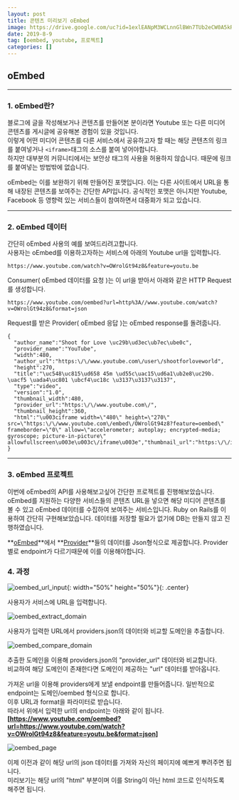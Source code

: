 ```yaml
---
layout: post
title: 콘텐츠 미리보기 oEmbed
image: https://drive.google.com/uc?id=1exlEANpM3WCLnnGlBWn7TUb2eCW0A5kR
date: 2019-8-9
tag: [oembed, youtube, 프로젝트]
categories: []
---
```


## oEmbed
* * *

### 1. oEmbed란?

블로그에 글을 작성해보거나 콘텐츠를 만들어본 분이라면 Youtube 또는 다른 미디어 콘텐츠를 게시글에 공유해본 경험이 있을 것입니다.  
이렇게 어떤 미디어 콘텐츠를 다른 서비스에서 공유하고자 할 때는 해당 콘텐츠의 링크를 붙여넣거나 `<iframe>`태그의 소스를 붙여 넣어야합니다.  
하지만 대부분의 커뮤니티에서는 보안상 태그의 사용을 허용하지 않습니다. 때문에 링크를 붙여넣는 방법밖에 없습니다.  

oEmbed는 이를 보완하기 위해 만들어진 포맷입니다. 이는 다른 사이트에서 URL을 통해 내장된 콘텐츠를 보여주는 간단한 API입니다.
공식적인 포맷은 아니지만 Youtube, Facebook 등 영향력 있는 서비스들이 참여하면서 대중화가 되고 있습니다.

***

### 2. oEmbed 데이터

간단히 oEmbed 사용의 예를 보여드리려고합니다.  
사용자는 oEmbed를 이용하고자하는 서비스에 아래의 Youtube url을 입력합니다.
```
https://www.youtube.com/watch?v=OWrolGt94z8&feature=youtu.be
```
Consumer( oEmbed 데이터를 요청 )는 이 url을 받아서 아래와 같은 HTTP Request를 생성합니다.
```
https://www.youtube.com/oembed?url=http%3A//www.youtube.com/watch?v=OWrolGt94z8&format=json
```
Request를 받은 Provider( oEmbed 응답 )는 oEmbed response를 돌려줍니다.
```
{
  "author_name":"Shoot for Love \uc29b\ud3ec\ub7ec\ube0c",
  "provider_name":"YouTube",
  "width":480,
  "author_url":"https:\/\/www.youtube.com\/user\/shootforloveworld",
  "height":270,
  "title":"\uc548\uc815\ud658 45m \ud55c\uac15\ud6a1\ub2e8\uc29b. \uacf5 \uada4\uc801 \ubcf4\uc18c \u3137\u3137\u3137",
  "type":"video",
  "version":"1.0",
  "thumbnail_width":480,
  "provider_url":"https:\/\/www.youtube.com\/",
  "thumbnail_height":360,
  "html":"\u003ciframe width=\"480\" height=\"270\" src=\"https:\/\/www.youtube.com\/embed\/OWrolGt94z8?feature=oembed\" frameborder=\"0\" allow=\"accelerometer; autoplay; encrypted-media; gyroscope; picture-in-picture\" allowfullscreen\u003e\u003c\/iframe\u003e","thumbnail_url":"https:\/\/i.ytimg.com\/vi\/OWrolGt94z8\/hqdefault.jpg"
}
```
***

### 3. oEmbed 프로젝트 <a href="https://github.com/Jongjineee/oEmbed-project" target="_blank"><i class="fab fa-github"></i></a>

이번에 oEmbed의 API를 사용해보고싶어 간단한 프로젝트를 진행해보았습니다.  
oEmbed를 지원하는 다양한 서비스들의 콘텐츠 URL을 넣으면 해당 미디어 콘텐츠를 볼 수 있고 oEmbed 데이터를 수집하여 보여주는 서비스입니다.
Ruby on Rails를 이용하여 간단히 구현해보았습니다. 데이터를 저장할 필요가 없기에 DB는 만들지 않고 진행하였습니다. 
  
**[oEmbed]**에서 **[Provider]**들의 데이터를 Json형식으로 제공합니다.
Provider 별로 endpoint가 다르기때문에 이를 이용해야합니다.

### 4. 과정

![oembed_url_input](https://drive.google.com/uc?id=19qtO0PuLPIcJ_r9d1hJLULc_xSPky0cc){: width="50%" height="50%"}{: .center}

사용자가 서비스에 <span class="emphasis">URL</span>을 입력합니다.

![oembed_extract_domain](https://drive.google.com/uc?id=1WQL5_rb7azIJKKntwhRzXVfKLCsNSv5F)

사용자가 입력한 URL에서 <span class="emphasis">providers.json</span>의 데이터와 비교할 <span class="emphasis">도메인</span>을 추출합니다.

![oembed_compare_domain](https://drive.google.com/uc?id=134sVwrcidlQG2DIyKWyO_ID686Stmao6)

추출한 도메인을 이용해 providers.json의 <span class="emphasis">"provider_url"</span> 데이터와 비교합니다.  
비교하여 해당 도메인이 존재한다면 도메인이 제공하는 <span class="emphasis">"url"</span> 데이터를 받아옵니다.  

가져온 url을 이용해 providers에게 보낼 <span class="emphasis">endpoint</span>를 만들어줍니다. 일반적으로 endpoint는 도메인/oembed 형식으로 합니다.  
이후 <span class="emphasis">URL</span>과 <span class="emphasis">format</span>을 파라미터로 받습니다.  
따라서 위에서 입력한 url의 endpoint는 아래와 같이 됩니다.  
**[https://www.youtube.com/oembed?url=https://www.youtube.com/watch?v=OWrolGt94z8&feature=youtu.be&format=json]**

![oembed_page](https://drive.google.com/uc?id=1exlEANpM3WCLnnGlBWn7TUb2eCW0A5kR)

이제 이전과 같이 해당 url의 json 데이터를 가져와 자신의 페이지에 예쁘게 뿌려주면 됩니다.  
미리보기는 해당 url의 <span class="emphasis">"html"</span> 부분이며 이를 String이 아닌 html 코드로 인식하도록 해주면 됩니다.

[oEmbed]: https://oembed.com/ "oEmbed"
[Provider]: https://oembed.com/providers.json "Provider"
[https://www.youtube.com/oembed?url=https://www.youtube.com/watch?v=OWrolGt94z8&feature=youtu.be&format=json]: https://www.youtube.com/oembed?url=https://www.youtube.com/watch?v=OWrolGt94z8&feature=youtu.be&format=json
